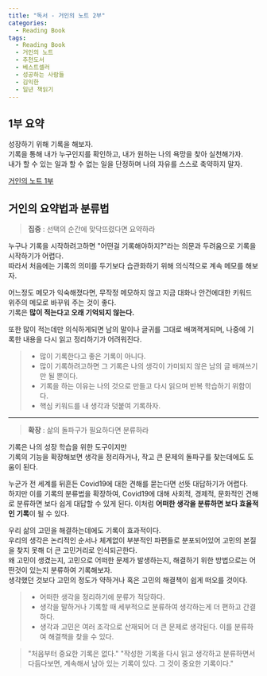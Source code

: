 ```yaml
---
title: "독서 - 거인의 노트 2부"
categories:
  - Reading Book
tags:
  - Reading Book
  - 거인의 노트
  - 추천도서
  - 베스트셀러
  - 성공하는 사람들
  - 김익한
  - 일년 책읽기
---
```


## 1부 요약
성장하기 위해 기록을 해보자.  
기록을 통해 내가 누구인지를 확인하고, 내가 원하는 나의 욕망을 찾아 실천해가자.  
내가 할 수 있는 일과 할 수 없는 일을 단정하며 나의 자유를 스스로 축약하지 말자.  

[거인의 노트 1부](https://kyoungman00.github.io/reading%20book/giant's-note-1/)


## 거인의 요약법과 분류법
> **집중** : 선택의 순간에 맞닥뜨렸다면 요약하라


누구나 기록을 시작하려고하면 "어떤걸 기록해야하지?"라는 의문과 두려움으로 기록을 시작하기가 어렵다.  
따라서 처음에는 기록의 의미를 두기보다 습관화하기 위해 의식적으로 계속 메모를 해보자.  


어느정도 메모가 익숙해졌다면, 무작정 메모하지 않고 지금 대화나 안건에대한 키워드 위주의 메모로 바꾸워 주는 것이 좋다.  
기록은 **많이 적는다고 오래 기억되지 않는다.**   

또한 많이 적는데만 의식하게되면 남의 말이나 글귀를 그대로 배껴젹게되며, 나중에 기록한 내용을 다시 읽고 정리하기가 어려워진다.  

> - 많이 기록한다고 좋은 기록이 아니다.  
> - 많이 기록하려고하면 그 기록은 나의 생각이 가미되지 않은 남의 글 배껴쓰기만 될 뿐이다.  
> - 기록을 하는 이유는 나의 것으로 만들고 다시 읽으며 반복 학습하기 위함이다.  
> - 핵심 키워드를 내 생각과 덧붙여 기록하자.  



---
> **확장** : 삶의 돌파구가 필요하다면 분류하라  


기록은 나의 성장 학습을 위한 도구이지만  
기록의 기능을 확장해보면 생각을 정리하거나, 작고 큰 문제의 돌파구를 찾는데에도 도움이 된다.  


누군가 전 세계를 뒤흔든 Covid19에 대한 견해를 묻는다면 선뜻 대답하기가 어렵다.  
하지만 이를 기록의 분류법을 확장하여, Covid19에 대해 사회적, 경제적, 문화적인 견해로 분류하면 보다 쉽게 대답할 수 있게 된다.
이처럼 **어떠한 생각을 분류하면 보다 효율적인 기록**이 될 수 있다. 


우리 삶의 고민을 해결하는데에도 기록이 효과적이다.  
우리의 생각은 논리적인 순서나 체계없이 부분적인 파편들로 분포되어있어 고민의 본질을 찾지 못해 더 큰 고민거리로 인식되곤한다.   
왜 고민이 생겼는지, 고민으로 어떠한 문제가 발생하는지, 해결하기 위한 방법으로는 어떤것이 있는지 분류하여 기록해보자.  
생각했던 것보다 고민의 정도가 약하거나 혹은 고민의 해결책이 쉽게 떠오를 것이다. 


> - 어떠한 생각을 정리하기에 분류가 적당하다.  
> - 생각을 말하거나 기록할 때 세부적으로 분류하여 생각하는게 더 편하고 간결하다.  
> - 생각과 고민은 여러 조각으로 산재되어 더 큰 문제로 생각된다. 이를 분류하여 해결책을 찾을 수 있다.  


> "처음부터 중요한 기록은 없다."
> "작성한 기록을 다시 읽고 생각하고 분류하면서 다듬다보면, 계속해서 남아 있는 기록이 있다. 그 것이 중요한 기록이다."


